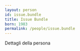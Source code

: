 ```yaml
---
layout: person
id: issue.bundle
title: Issue Bundle
born: 1983
permalink: /people/issue.bundle
---
```


Dettagli della persona 